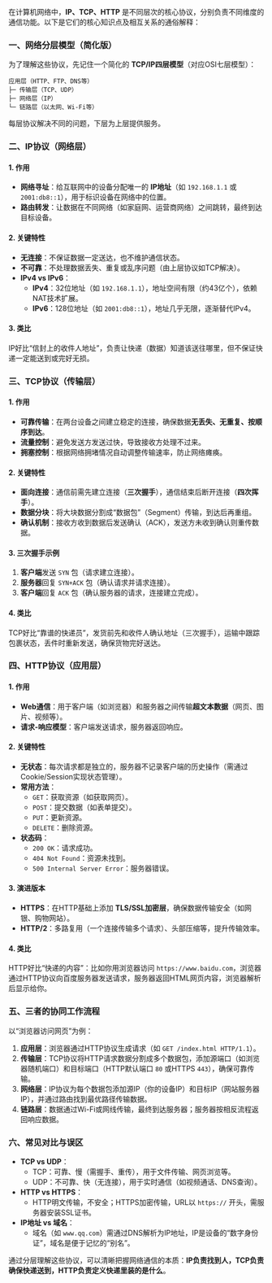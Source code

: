 
在计算机网络中，**IP、TCP、HTTP** 是不同层次的核心协议，分别负责不同维度的通信功能。以下是它们的核心知识点及相互关系的通俗解释：


### **一、网络分层模型（简化版）**
为了理解这些协议，先记住一个简化的 **TCP/IP四层模型**（对应OSI七层模型）：  
```
应用层（HTTP、FTP、DNS等）
├─ 传输层（TCP、UDP）
├─ 网络层（IP）
└─ 链路层（以太网、Wi-Fi等）
```
每层协议解决不同的问题，下层为上层提供服务。


### **二、IP协议（网络层）**
#### **1. 作用**  
- **网络寻址**：给互联网中的设备分配唯一的 **IP地址**（如 `192.168.1.1` 或 `2001:db8::1`），用于标识设备在网络中的位置。  
- **路由转发**：让数据在不同网络（如家庭网、运营商网络）之间跳转，最终到达目标设备。  

#### **2. 关键特性**  
- **无连接**：不保证数据一定送达，也不维护通信状态。  
- **不可靠**：不处理数据丢失、重复或乱序问题（由上层协议如TCP解决）。  
- **IPv4 vs IPv6**：  
  - **IPv4**：32位地址（如 `192.168.1.1`），地址空间有限（约43亿个），依赖NAT技术扩展。  
  - **IPv6**：128位地址（如 `2001:db8::1`），地址几乎无限，逐渐替代IPv4。  

#### **3. 类比**  
IP好比“信封上的收件人地址”，负责让快递（数据）知道该送往哪里，但不保证快递一定能送到或完好无损。


### **三、TCP协议（传输层）**
#### **1. 作用**  
- **可靠传输**：在两台设备之间建立稳定的连接，确保数据**无丢失、无重复、按顺序到达**。  
- **流量控制**：避免发送方发送过快，导致接收方处理不过来。  
- **拥塞控制**：根据网络拥堵情况自动调整传输速率，防止网络瘫痪。  

#### **2. 关键特性**  
- **面向连接**：通信前需先建立连接（**三次握手**），通信结束后断开连接（**四次挥手**）。  
- **数据分块**：将大块数据分割成“数据包”（Segment）传输，到达后再重组。  
- **确认机制**：接收方收到数据后发送确认（ACK），发送方未收到确认则重传数据。  

#### **3. 三次握手示例**  
1. **客户端**发送 `SYN` 包（请求建立连接）。  
2. **服务器**回复 `SYN+ACK` 包（确认请求并请求连接）。  
3. **客户端**回复 `ACK` 包（确认服务器的请求，连接建立完成）。  

#### **4. 类比**  
TCP好比“靠谱的快递员”，发货前先和收件人确认地址（三次握手），运输中跟踪包裹状态，丢件时重新发送，确保货物完好送达。


### **四、HTTP协议（应用层）**
#### **1. 作用**  
- **Web通信**：用于客户端（如浏览器）和服务器之间传输**超文本数据**（网页、图片、视频等）。  
- **请求-响应模型**：客户端发送请求，服务器返回响应。  

#### **2. 关键特性**  
- **无状态**：每次请求都是独立的，服务器不记录客户端的历史操作（需通过Cookie/Session实现状态管理）。  
- **常用方法**：  
  - `GET`：获取资源（如获取网页）。  
  - `POST`：提交数据（如表单提交）。  
  - `PUT`：更新资源。  
  - `DELETE`：删除资源。  
- **状态码**：  
  - `200 OK`：请求成功。  
  - `404 Not Found`：资源未找到。  
  - `500 Internal Server Error`：服务器错误。  

#### **3. 演进版本**  
- **HTTPS**：在HTTP基础上添加 **TLS/SSL加密层**，确保数据传输安全（如网银、购物网站）。  
- **HTTP/2**：多路复用（一个连接传输多个请求）、头部压缩等，提升传输效率。  

#### **4. 类比**  
HTTP好比“快递的内容”：比如你用浏览器访问 `https://www.baidu.com`，浏览器通过HTTP协议向百度服务器发送请求，服务器返回HTML网页内容，浏览器解析后显示给你。


### **五、三者的协同工作流程**
以“浏览器访问网页”为例：  
1. **应用层**：浏览器通过HTTP协议生成请求（如 `GET /index.html HTTP/1.1`）。  
2. **传输层**：TCP协议将HTTP请求数据分割成多个数据包，添加源端口（如浏览器随机端口）和目标端口（HTTP默认端口 `80` 或HTTPS `443`），确保可靠传输。  
3. **网络层**：IP协议为每个数据包添加源IP（你的设备IP）和目标IP（网站服务器IP），并通过路由找到最优路径传输数据。  
4. **链路层**：数据通过Wi-Fi或网线传输，最终到达服务器；服务器按相反流程返回响应数据。


### **六、常见对比与误区**
- **TCP vs UDP**：  
  - TCP：可靠、慢（需握手、重传），用于文件传输、网页浏览等。  
  - UDP：不可靠、快（无连接），用于实时通信（如视频通话、DNS查询）。  
- **HTTP vs HTTPS**：  
  - HTTP明文传输，不安全；HTTPS加密传输，URL以 `https://` 开头，需服务器安装SSL证书。  
- **IP地址 vs 域名**：  
  - 域名（如 `www.qq.com`）需通过DNS解析为IP地址，IP是设备的“数字身份证”，域名是便于记忆的“别名”。


通过分层理解这些协议，可以清晰把握网络通信的本质：**IP负责找到人，TCP负责确保快递送到，HTTP负责定义快递里装的是什么**。